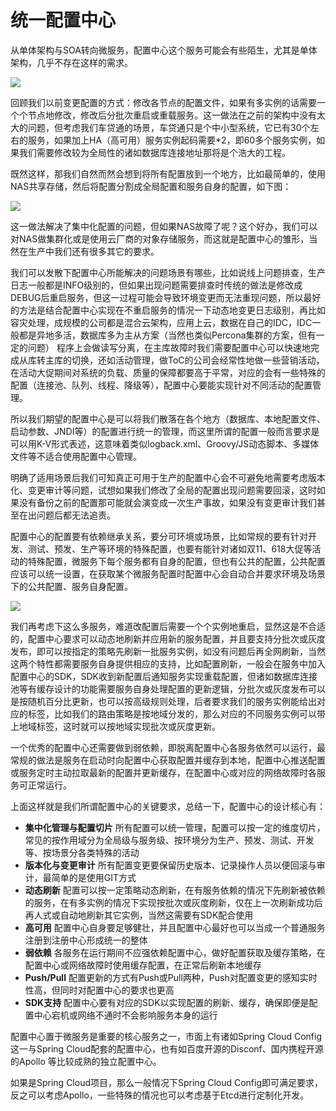 # 统一配置中心

从单体架构与SOA转向微服务，配置中心这个服务可能会有些陌生，尤其是单体架构，几乎不存在这样的需求。

![](https://raw.githubusercontent.com/gudaoxuri/Microservices-Architecture/master/resources/images/ms-services-config1.png)

回顾我们以前变更配置的方式：修改各节点的配置文件，如果有多实例的话需要一个个节点地修改，修改后分批次重启或重载服务。这一做法在之前的架构中没有太大的问题，但考虑我们车贷通的场景，车贷通只是个中小型系统，它已有30个左右的服务，如果加上HA（高可用）服务实例起码需要*2，即60多个服务实例，如果我们需要修改较为全局性的诸如数据库连接地址那将是个浩大的工程。

既然这样，那我们自然而然会想到将所有配置放到一个地方，比如最简单的，使用NAS共享存储，然后将配置分割成全局配置和服务自身的配置，如下图：

![](https://raw.githubusercontent.com/gudaoxuri/Microservices-Architecture/master/resources/images/ms-services-config2.png)

这一做法解决了集中化配置的问题，但如果NAS故障了呢？这个好办，我们可以对NAS做集群化或是使用云厂商的对象存储服务，而这就是配置中心的雏形，当然在生产中我们还有很多其它的要求。

我们可以发散下配置中心所能解决的问题场景有哪些，比如说线上问题排查，生产日志一般都是INFO级别的，但如果出现问题需要排查时传统的做法是修改成DEBUG后重启服务，但这一过程可能会导致环境变更而无法重现问题，所以最好的方法是结合配置中心实现在不重启服务的情况一下动态地变更日志级别，再比如容灾处理，成规模的公司都是混合云架构，应用上云，数据在自己的IDC，IDC一般都是异地多活，数据库多为主从方案（当然也类似Percona集群的方案，但有一定的问题） 程序上会做读写分离，在主库故障时我们需要配置中心可以快速地完成从库转主库的切换，还如活动管理，做ToC的公司会经常性地做一些营销活动，在活动大促期间对系统的负载、质量的保障都要高于平常，对应的会有一些特殊的配置（连接池、队列、线程、降级等），配置中心要能实现针对不同活动的配置管理。

所以我们期望的配置中心是可以将我们散落在各个地方（数据库、本地配置文件、启动参数、JNDI等）的配置进行统一的管理，而这里所谓的配置一般而言要求是可以用K-V形式表述，这意味着类似logback.xml、Groovy/JS动态脚本、多媒体文件等不适合使用配置中心管理。

明确了适用场景后我们可知真正可用于生产的配置中心会不可避免地需要考虑版本化、变更审计等问题，试想如果我们修改了全局的配置出现问题需要回滚，这时如果没有备份之前的配置那可能就会演变成一次生产事故，如果没有变更审计我们甚至在出问题后都无法追责。

配置中心的配置要有依赖继承关系，要分可环境或场景，比如常规的要有针对开发、测试、预发、生产等环境的特殊配置，也要有能针对诸如双11、618大促等活动的特殊配置，微服务下每个服务都有自身的配置，但也有公共的配置，公共配置应该可以统一设置，在获取某个微服务配置时配置中心会自动合并要求环境及场景下的公共配置、服务自身配置。

![](https://raw.githubusercontent.com/gudaoxuri/Microservices-Architecture/master/resources/images/ms-services-config3.png)

我们再考虑下这么多服务，难道改配置后需要一个个实例地重启，显然这是不合适的，配置中心要求可以动态地刷新并应用新的服务配置，并且要支持分批次或灰度发布，即可以按指定的策略先刷新一批服务实例，如没有问题后再全网刷新，当然这两个特性都需要服务自身提供相应的支持，比如配置刷新，一般会在服务中加入配置中心的SDK，SDK收到新配置后通知服务实现重载配置，但诸如数据库连接池等有缓存设计的功能需要服务自身处理配置的更新逻辑，分批次或灰度发布可以是按随机百分比更新，也可以按高级规则处理，后者要求我们的服务实例能给出对应的标签，比如我们的路由策略是按地域分发的，那么对应的不同服务实例可以带上地域标签，这时就可以按地域实现批次或灰度更新。

一个优秀的配置中心还需要做到弱依赖，即脱离配置中心各服务依然可以运行，最常规的做法是服务在启动时向配置中心获取配置并缓存到本地，配置中心推送配置或服务定时主动拉取最新的配置并更新缓存，在配置中心或对应的网络故障时各服务可正常运行。

上面这样就是我们所谓配置中心的关键要求，总结一下，配置中心的设计核心有：

* **集中化管理与配置切片** 所有配置可以统一管理，配置可以按一定的维度切片，常见的按作用域分为全局级与服务级、按环境分为生产、预发、测试、开发等、按场景分各类特殊的活动
* **版本化与变更审计** 所有配置变更要保留历史版本、记录操作人员以便回滚与审计，最简单的是使用GIT方式
* **动态刷新** 配置可以按一定策略动态刷新，在有服务依赖的情况下先刷新被依赖的服务，在有多实例的情况下实现按批次或灰度刷新，仅在上一次刷新成功后再人式或自动地刷新其它实例，当然这需要有SDK配合使用
* **高可用** 配置中心自身要足够健壮，并且配置中心最好也可以当成一个普通服务注册到注册中心形成统一的整体
* **弱依赖** 各服务在运行期间不应强依赖配置中心，做好配置获取及缓存策略，在配置中心或网络故障时使用缓存配置，在正常后刷新本地缓存
* **Push/Pull** 配置更新的方式有Push或Pull两种，Push对配置变更的感知实时性高，但同时对配置中心的要求也更高
* **SDK支持** 配置中心要有对应的SDK以实现配置的刷新、缓存，确保即便是配置中心宕机或网络不通时不会影响服务本身的运行

配置中心置于微服务是重要的核心服务之一，市面上有诸如Spring Cloud Config这一与Spring Cloud配套的配置中心，也有如百度开源的Disconf、国内携程开源的Apollo 等比较成熟的独立配置中心。

如果是Spring Cloud项目，那么一般情况下Spring Cloud Config即可满足要求，反之可以考虑Apollo，一些特殊的情况也可以考虑基于Etcd进行定制化开发。












